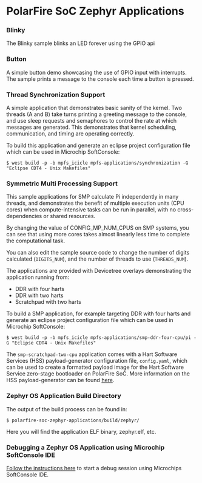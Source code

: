# PolarFire SoC Zephyr Applications

### Blinky
The Blinky sample blinks an LED forever using the GPIO api

### Button
A simple button demo showcasing the use of GPIO input with interrupts.
The sample prints a message to the console each time a button is pressed.

### Thread Synchronization Support
A simple application that demonstrates basic sanity of the kernel.
Two threads (A and B) take turns printing a greeting message to the console,
and use sleep requests and semaphores to control the rate at which messages
are generated. This demonstrates that kernel scheduling, communication,
and timing are operating correctly.

To build this application and generate an eclipse project configuration file which can be used in Microchip SoftConsole:
```
$ west build -p -b mpfs_icicle mpfs-applications/synchronization -G "Eclipse CDT4 - Unix Makefiles"
```

### Symmetric Multi Processing Support 

This sample applications for SMP calculate Pi independently in many threads, and
demonstrates the benefit of multiple execution units (CPU cores)
when compute-intensive tasks can be run in parallel, with
no cross-dependencies or shared resources.

By changing the value of CONFIG_MP_NUM_CPUS on SMP systems, you
can see that using more cores takes almost linearly less time
to complete the computational task.

You can also edit the sample source code to change the
number of digits calculated (``DIGITS_NUM``), and the
number of threads to use (``THREADS_NUM``).

The applications are provided with Devicetree overlays demonstrating the
application running from:
- DDR with four harts
- DDR with two harts
- Scratchpad with two harts

To build a SMP application, for example targeting DDR with four harts and generate an eclipse project configuration file which can be used in Microchip SoftConsole:
```
$ west build -p -b mpfs_icicle mpfs-applications/smp-ddr-four-cpu/pi - G "Eclipse CDT4 - Unix Makefiles"
```

The `smp-scratchpad-two-cpu` application comes with a Hart Software Services (HSS) payload-generator configuration file, `config.yaml`, which can be used to create a formatted payload image for the Hart Software Service zero-stage bootloader on PolarFire SoC. More information on the HSS payload-generator can be found [here](https://github.com/polarfire-soc/hart-software-services/tree/master/tools/hss-payload-generator).

### Zephyr OS Application Build Directory
The output of the build process can be found in:
```
$ polarfire-soc-zephyr-applications/build/zephyr/ 
```
Here you will find the application ELF binary, zephyr.elf, etc.
### Debugging a Zephyr OS Application using Microchip SoftConsole IDE
[Follow the instructions here](../softconsole-launch-configs/README.md) to start a debug session using Microchips SoftConsole IDE.